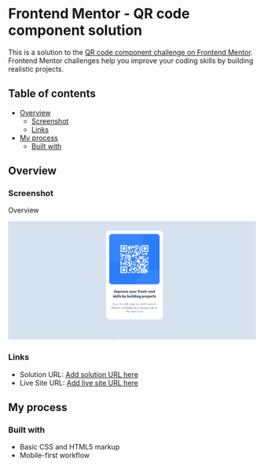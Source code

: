 # Frontend Mentor - QR code component solution

This is a solution to the [QR code component challenge on Frontend Mentor](https://www.frontendmentor.io/challenges/qr-code-component-iux_sIO_H). Frontend Mentor challenges help you improve your coding skills by building realistic projects. 

## Table of contents

- [Overview](#overview)
  - [Screenshot](#screenshot)
  - [Links](#links)
- [My process](#my-process)
  - [Built with](#built-with)

## Overview

### Screenshot
Overview

![](./screenshot.png)



### Links

- Solution URL: [Add solution URL here](https://github.com/Douoo/qr-code-component.git)
- Live Site URL: [Add live site URL here](https://douoo.github.io/qr-code-component)

## My process

### Built with

- Basic CSS and HTML5 markup
- Mobile-first workflow

